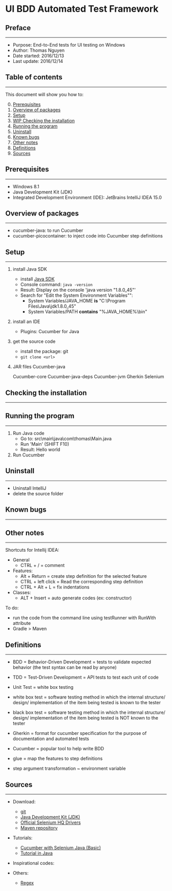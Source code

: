 # UI BDD Automated Test Framework

## Preface
---

* Purpose: End-to-End tests for UI testing on Windows
* Author: Thomas Nguyen
* Date started: 2016/12/13
* Last update: 2016/12/14

## Table of contents
---

This document will show you how to:

0. [Prerequisites](#Prerequisites)
1. [Overview of packages](#Overview-of-packages)
2. [Setup](#Setup)
3. [WIP Checking the installation](#Checking-the-installation)
4. [Running the program](#Running-the-program)
5. [Uninstall](#Uninstall)
6. [Known bugs](#Known-bugs)
7. [Other notes](#Other-notes)
8. [Definitions](#Definitions)
9. [Sources](#Sources)

## Prerequisites
---

* Windows 8.1
* Java Development Kit (JDK)
* Integrated Development Environment (IDE): JetBrains IntelliJ IDEA 15.0

## Overview of packages
---

* cucumber-java: to run Cucumber
* cucumber-picocontainer: to inject code into Cucumber step definitions

## Setup
---

1. install Java SDK
    * install [Java SDK](http://www.oracle.com/technetwork/java/javase/downloads/index.html) 
    * Console command: `java -version`
    * Result: Display on the console 'java version "1.8.0_45"'
    * Search for "Edit the System Environment Variables"":
        * System Variables/JAVA_HOME **is** "C:\Program Files\Java\jdk1.8.0_45"
        * System Variables/PATH **contains** "%JAVA_HOME%\bin"
2. install an IDE
    * Plugins: Cucumber for Java
3. get the source code
    * install the package: git
    * `git clone <url>`
4. JAR files
    Cucumber-java

    Cucumber-core
    Cucumber-java-deps
    Cucumber-jvm
    Gherkin
    Selenium

## Checking the installation
---

## Running the program
---

1. Run Java code
    * Go to: src\main\java\com\thomas\Main.java
    * Run 'Main' (SHIFT F10)
    * Result: Hello world
2. Run Cucumber

## Uninstall
---

* Uninstall IntelliJ
* delete the source folder

## Known bugs
---

## Other notes
---

Shortcuts for Intellij IDEA:
* General
    * CTRL + / = comment
* Features:
    * Alt + Return = create step definition for the selected feature
    * CTRL + left click = Read the corresponding step definition
    * CTRL + Alt + L = fix indentations
* Classes:
    * ALT + Insert = auto generate codes (ex: constructor)

To do:
* run the code from the command line using testRunner with RunWith attribute
* Gradle > Maven

## Definitions
---

* BDD = Behavior-Driven Development = tests to validate expected behavior (the test syntax can be read by anyone)
* TDD = Test-Driven Development = API tests to test each unit of code
* Unit Test = white box testing
* white box test = software testing method in which the internal structure/ design/ implementation of the item being tested is known to the tester
* black box test = software testing method in which the internal structure/ design/ implementation of the item being tested is NOT known to the tester
* Gherkin = format for cucumber specification for the purpose of documentation and automated tests
* Cucumber = popular tool to help write BDD

* glue = map the features to step definitions
* step argument transformation ~ environment variable

## Sources
---

* Download:

    * [git](https://git-scm.com/)
    * [Java Development Kit (JDK)](http://www.oracle.com/technetwork/java/javase/downloads/index.html)
    * [Official Selenium HQ Drivers](http://www.seleniumhq.org/download/)
    * [Maven repository](http://maven.apache.org)

* Tutorials:

    * [Cucumber with Selenium Java (Basic)](https://www.udemy.com/cucumber-with-selenium/learn/v4/overview)
    * [Tutorial in Java](https://www.tutorialspoint.com/java/java_regular_expressions.htm)

* Inspirational codes:
* Others:

    * [Regex](https://regex101.com/)
